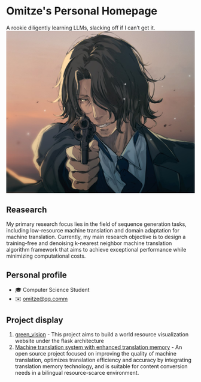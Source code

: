 # Omitze's Personal Homepage

A rookie diligently learning LLMs, slacking off if I can’t get it.
![omitze](pics/omitze.jpg)

## Reasearch
My primary research focus lies in the field of sequence generation tasks, including low-resource machine translation and domain adaptation for machine translation. Currently, my main research objective is to design a training-free and denoising k-nearest neighbor machine translation algorithm framework that aims to achieve exceptional performance while minimizing computational costs.

## Personal profile
- 🎓 Computer Science Student
- ✉️ omitze@qq.comm

## Project display
1. [green_vision](https://gitee.com/omitze/green_vision.git) - This project aims to build a world resource visualization website under the flask architecture
2. [Machine translation system with enhanced translation memory](https://gitee.com/omitze/enhanced_translation_system.git) - An open source project focused on improving the quality of machine translation, optimizes translation efficiency and accuracy by integrating translation memory technology, and is suitable for content conversion needs in a bilingual resource-scarce environment.
